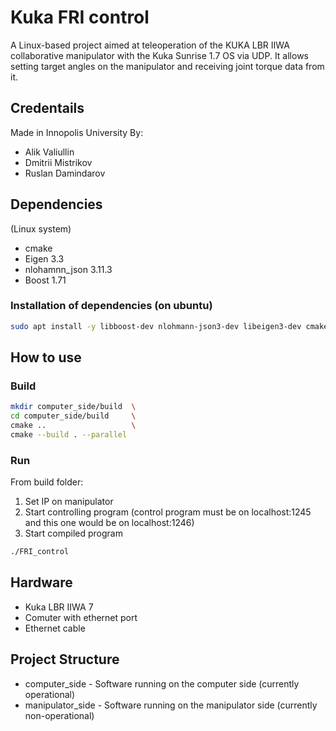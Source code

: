# Kuka FRI control
A Linux-based project aimed at teleoperation of the KUKA LBR IIWA collaborative manipulator with the Kuka Sunrise 1.7 OS via UDP. It allows setting target angles on the manipulator and receiving joint torque data from it.

## Credentails
Made in Innopolis University
By:
- Alik Valiullin
- Dmitrii Mistrikov
- Ruslan Damindarov

## Dependencies
(Linux system)
- cmake
- Eigen 3.3
- nlohamnn_json 3.11.3
- Boost 1.71

### Installation of dependencies (on ubuntu)
```bash
sudo apt install -y libboost-dev nlohmann-json3-dev libeigen3-dev cmake
```

## How to use
### Build
```bash
mkdir computer_side/build  \ 
cd computer_side/build     \
cmake ..                   \
cmake --build . --parallel
```
### Run

From build folder:
1. Set IP on manipulator
2. Start controlling program (control program must be on localhost:1245 and this one would be on localhost:1246)
3. Start compiled program
```bash
./FRI_control
```


## Hardware
- Kuka LBR IIWA 7
- Comuter with ethernet port
- Ethernet cable

## Project Structure
- computer_side - Software running on the computer side (currently operational)
- manipulator_side - Software running on the manipulator side (currently non-operational)

  
